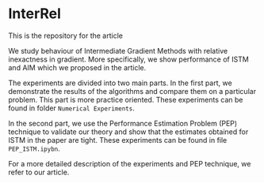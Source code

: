 # InterRel
This is the repository for the article

We study behaviour of Intermediate Gradient Methods with relative inexactness in gradient. More specifically, we show performance of ISTM and AIM which we proposed in the article. 

The experiments are divided into two main parts. In the first part, we demonstrate the results of the algorithms and compare them on a particular problem. This part is more practice oriented. These experiments can be found in folder `Numerical Experiments`.

In the second part, we use the Performance Estimation Problem (PEP) technique to validate our theory and show that the estimates obtained for ISTM in the paper are tight. These experiments can be found in file `PEP_ISTM.ipybn`.

For a more detailed description of the experiments and PEP technique, we refer to our article.
